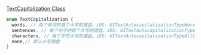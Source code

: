 
[TextCapitalization Class](https://api.flutter.dev/flutter/services/TextCapitalization-class.html)

```dart
enum TextCapitalization {
  words, // 每个单词的首个大写的键盘。iOS: UITextAutocapitalizationTypeWords ，Android: InputType.TYPE_TEXT_FLAG_CAP_WORDS
  sentences, // 每个句子的首个大写的键盘。iOS: UITextAutocapitalizationTypeSentences ，Android: InputType.TYPE_TEXT_FLAG_CAP_SENTENCES
  characters, // 每个字符大写的键盘。iOS: UITextAutocapitalizationTypeAllCharacters ，Android: InputType.TYPE_TEXT_FLAG_CAP_CHARACTERS
  none,// 默认小写键盘
}
```